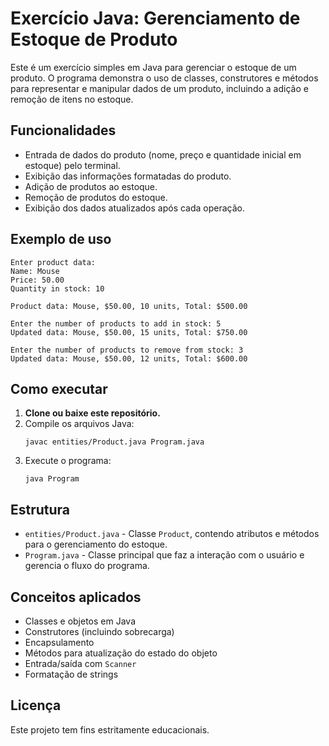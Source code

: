 # Exercício Java: Gerenciamento de Estoque de Produto

Este é um exercício simples em Java para gerenciar o estoque de um produto. O programa demonstra o uso de classes, construtores e métodos para representar e manipular dados de um produto, incluindo a adição e remoção de itens no estoque.

## Funcionalidades

- Entrada de dados do produto (nome, preço e quantidade inicial em estoque) pelo terminal.
- Exibição das informações formatadas do produto.
- Adição de produtos ao estoque.
- Remoção de produtos do estoque.
- Exibição dos dados atualizados após cada operação.

## Exemplo de uso

```
Enter product data:
Name: Mouse
Price: 50.00
Quantity in stock: 10

Product data: Mouse, $50.00, 10 units, Total: $500.00

Enter the number of products to add in stock: 5
Updated data: Mouse, $50.00, 15 units, Total: $750.00

Enter the number of products to remove from stock: 3
Updated data: Mouse, $50.00, 12 units, Total: $600.00
```

## Como executar

1. **Clone ou baixe este repositório.**
2. Compile os arquivos Java:
    ```
    javac entities/Product.java Program.java
    ```
3. Execute o programa:
    ```
    java Program
    ```

## Estrutura

- `entities/Product.java` - Classe `Product`, contendo atributos e métodos para o gerenciamento do estoque.
- `Program.java` - Classe principal que faz a interação com o usuário e gerencia o fluxo do programa.

## Conceitos aplicados

- Classes e objetos em Java
- Construtores (incluindo sobrecarga)
- Encapsulamento
- Métodos para atualização do estado do objeto
- Entrada/saída com `Scanner`
- Formatação de strings

## Licença

Este projeto tem fins estritamente educacionais.
